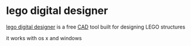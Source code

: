 # lego digital designer

[lego digital designer](http://ldd.lego.com/en-us/) is a free [CAD](https://en.wikipedia.org/wiki/Computer-aided_design) tool built for designing LEGO structures

it works with os x and windows
